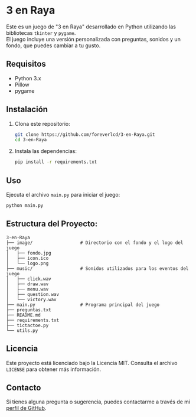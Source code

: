 # 3 en Raya

Este es un juego de "3 en Raya" desarrollado en Python utilizando las bibliotecas `tkinter` y `pygame`.  
El juego incluye una versión personalizada con preguntas, sonidos y un fondo, que puedes cambiar a tu gusto.

## Requisitos

- Python 3.x
- Pillow
- pygame

## Instalación

1. Clona este repositorio:
    ```sh
    git clone https://github.com/foreverlcd/3-en-Raya.git
    cd 3-en-Raya
    ```

2. Instala las dependencias:
    ```sh
    pip install -r requirements.txt
    ```

## Uso

Ejecuta el archivo `main.py` para iniciar el juego:
```sh
python main.py
```

## Estructura del Proyecto:
```
3-en-Raya
├── image/                  # Directorio con el fondo y el logo del juego
│   ├── fondo.jpg  
│   ├── icon.ico            
│   └── logo.png  
├── music/                  # Sonidos utilizados para los eventos del juego
│   ├── click.wav           
│   ├── draw.wav  
│   ├── menu.wav  
│   ├── question.wav  
│   └── victory.wav  
├── main.py                 # Programa principal del juego
├── preguntas.txt           
├── README.md
├── requirements.txt
├── tictactoe.py  
└── utils.py
```

## Licencia

Este proyecto está licenciado bajo la Licencia MIT. Consulta el archivo `LICENSE` para obtener más información.

## Contacto

Si tienes alguna pregunta o sugerencia, puedes contactarme a través de mi [perfil de GitHub](https://github.com/foreverlcd).